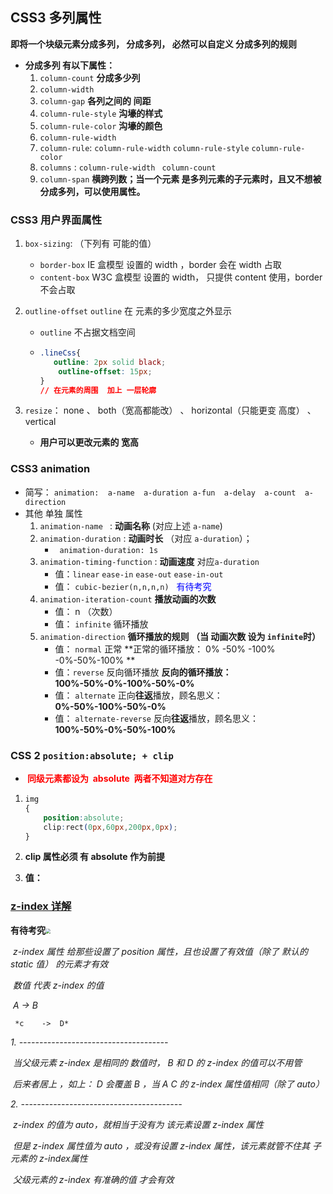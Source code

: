 ## CSS3  多列属性

**即将一个块级元素分成多列，  分成多列，  必然可以自定义 分成多列的规则**

- **分成多列    有以下属性：**
  1. `column-count`  **分成多少列**
  2. `column-width`
  3. `column-gap`    **各列之间的 间距**
  4. `column-rule-style`   **沟壕的样式**
  5. `column-rule-color`    **沟壕的颜色**
  6. `column-rule-width`
  7. `column-rule`:  `column-rule-width`   `column-rule-style`   `column-rule-color` 
  8. `columns` :  `column-rule-width `  `column-count`
  9. `column-span`    **横跨列数；当一个元素  是多列元素的子元素时，且又不想被分成多列，可以使用属性。**

### CSS3 用户界面属性

1. `box-sizing`: （下列有  可能的值）

   -  `border-box`     IE 盒模型     	设置的 width ，border 会在 width 占取
   -  `content-box`    W3C  盒模型    设置的  width， 只提供  content 使用，border 不会占取

2. `outline-offset`    `outline`  在 元素的多少宽度之外显示

   - `outline`  不占据文档空间

   - ```css
     .lineCss{
     	outline: 2px solid black;
         outline-offset: 15px;
     }
     // 在元素的周围  加上 一层轮廓
     ```

3. `resize`：     none  、 both（宽高都能改）  、 horizontal（只能更变  高度） 、 vertical

   - **用户可以更改元素的  宽高**

### CSS3  animation

- 简写： `animation:  a-name  a-duration a-fun  a-delay  a-count  a-direction`
- 其他  单独 属性
  1. `animation-name `    :   **动画名称**         (对应上述  `a-name`)    
  2. `animation-duration`    :    **动画时长**    （对应   `a-duration`）；
     - ` animation-duration: 1s`
  3. `animation-timing-function`   :   **动画速度**      对应`a-duration`
     - 值：`linear`    `ease-in`  `ease-out`  `ease-in-out`  
     - 值： ` cubic-bezier(n,n,n,n) `   <font color=blue>  有待考究</font>
  4. `animation-iteration-count`      **播放动画的次数**
     - 值： n （次数）
     - 值： `infinite`  循环播放
  5. `animation-direction`      **循环播放的规则 （当  动画次数 设为  `infinite`时）**
     - 值： `normal`     正常    **正常的循环播放： 0% -50% -100% -0%-50%-100% **
     -  值：`reverse`   反向循环播放  **反向的循环播放： 100%-50%-0%-100%-50%-0%**
     - 值： `alternate`     正向**往返**播放，顾名思义：      **0%-50%-100%-50%-0%**
     - 值： `alternate-reverse`    反向**往返**播放，顾名思义：**100%-50%-0%-50%-100%**

### CSS 2 `position:absolute; + clip`

- **<font color=red> 同级元素都设为  absolute  两者不知道对方存在</font>**

1. ```css
   img
   {
       position:absolute;
       clip:rect(0px,60px,200px,0px);
   }
   ```

2. **clip  属性必须 有   absolute 作为前提**

3. **值：**


### [z-index    详解](https://www.cnblogs.com/benbendu/p/5811534.html)

**有待考究**<img src="/01.jpg" style="zoom:50%;" />

​    *z-index 属性 给那些设置了 position 属性，且也设置了有效值（除了 默认的 static 值） 的元素才有效*

​    *数值 代表 z-index 的值*

​    	*A    ->  B*

   	 *c    ->  D*

  *1. -------------------------------------*

​    *当父级元素 z-index 是相同的 数值时， B 和 D 的 z-index 的值可以不用管*

​    *后来者居上 ，如上： D 会覆盖 B ，当 A C 的 z-index 属性值相同（除了 auto）*

  *2. ----------------------------------------*

​    *z-index 的值为 auto，就相当于没有为 该元素设置 z-index 属性*

​    *但是 z-index 属性值为 auto ，或没有设置 z-index 属性，该元素就管不住其 子元素的 z-index属性*

​    *父级元素的 z-index 有准确的值 才会有效*



